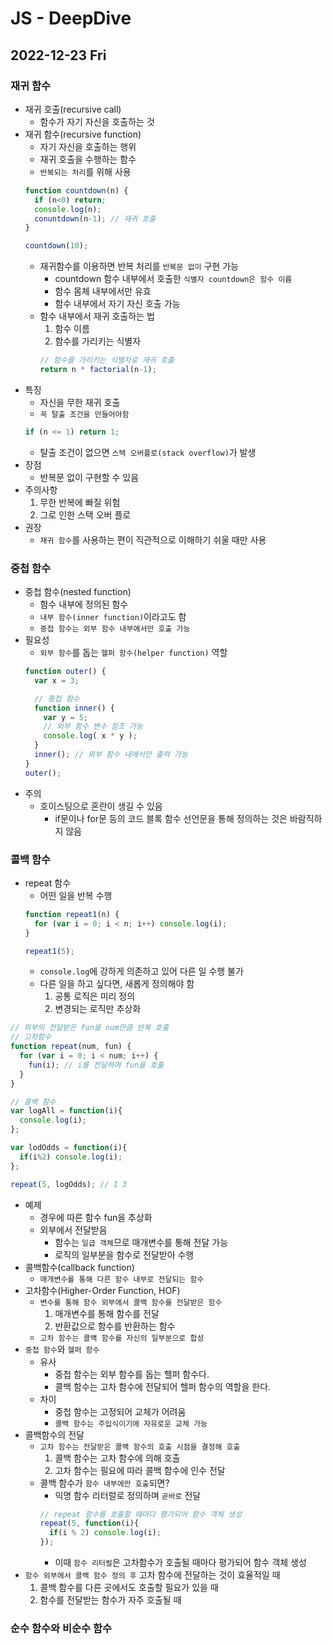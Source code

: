 # JS - DeepDive
## 2022-12-23 Fri

### 재귀 함수

* 재귀 호출(recursive call)
  * 함수가 자기 자신을 호출하는 것
* 재귀 함수(recursive function)
  * 자기 자신을 호출하는 행위
  * 재귀 호출을 수행하는 함수
  * `반복되는 처리`를 위해 사용
  ```javascript
  function countdown(n) {
    if (n<0) return;
    console.log(n);
    conuntdown(n-1); // 재귀 호출
  }

  countdown(10);
  ```
  * 재귀함수를 이용하면 반복 처리를 `반복문 없이` 구현 가능
    * countdown 함수 내부에서 호출한 `식별자 countdown은 함수 이름`
    * 함수 몸체 내부에서만 유효
    * 함수 내부에서 자기 자신 호출 가능
  * 함수 내부에서 재귀 호출하는 법
    1. 함수 이름
    2. 함수를 가리키는 식별자
    ```javascript
    // 함수를 가리키는 식별자로 재귀 호출
    return n * factorial(n-1);
    ```
* 특징
  * 자신을 무한 재귀 호출
  * `꼭 탈출 조건을 만들어야함`
  ```javascript
  if (n <= 1) return 1;
  ```
    * 탈출 조건이 없으면 `스택 오버플로(stack overflow)`가 발생
* 장점
  * 반복문 없이 구현할 수 있음
* 주의사항
  1. 무한 반복에 빠질 위험
  2. 그로 인한 스택 오버 플로
* 권장
  * `재귀 함수`를 사용하는 편이 직관적으로 이해하기 쉬울 때만 사용
### 중첩 함수

* 중첩 함수(nested function)
  * 함수 내부에 정의된 함수
  * `내부 함수(inner function)`이라고도 함
  * `중첩 함수는 외부 함수 내부에서만 호출 가능`
* 필요성
  * `외부 함수`를 돕는 `헬퍼 함수(helper function)` 역할
  ```javascript
  function outer() {
    var x = 3;

    // 중첩 함수
    function inner() {
      var y = 5;
      // 외부 함수 변수 참조 가능
      console.log( x * y );
    }
    inner(); // 외부 함수 내에서만 출력 가능
  }
  outer();
  ```
* 주의
  * 호이스팅으로 혼란이 생길 수 있음
    * if문이나 for문 등의 코드 블록 함수 선언문을 통해 정의하는 것은 바람직하지 않음

### 콜백 함수

* repeat 함수
  * 어떤 일을 반복 수행
  ```javascript
  function repeat1(n) {
    for (var i = 0; i < n; i++) console.log(i);
  }

  repeat1(5);
  ```
  * `console.log`에 강하게 의존하고 있어 다른 일 수행 불가
  * 다른 일을 하고 싶다면, 새롭게 정의해야 함
    1. 공통 로직은 미리 정의
    2. 변경되는 로직만 추상화

```javascript
// 외부의 전달받은 fun을 num만큼 반복 호출
// 고차함수
function repeat(num, fun) {
  for (var i = 0; i < num; i++) {
    fun(i); // i를 전달하며 fun을 호출
  }
}

// 콜백 함수
var logAll = function(i){
  console.log(i);
};

var lodOdds = function(i){
  if(i%2) console.log(i);
};

repeat(5, logOdds); // 1 3
```
* 예제
  * 경우에 따른 함수 fun을 추상화
  * 외부에서 전달받음
    * 함수는 `일급 객체`므로 매개변수를 통해 전달 가능
    * 로직의 일부분을 함수로 전달받아 수행
* 콜백함수(callback function)
  * `매개변수를 통해 다른 함수 내부로 전달되는 함수`
* 고차함수(Higher-Order Function, HOF)
  * `변수를 통해 함수 외부에서 콜백 함수를 전달받은 함수`
    1. 매개변수를 통해 함수를 전달
    2. 반환값으로 함수를 반환하는 함수
  * `고차 함수는 콜백 함수를 자신의 일부분으로 합성`
* `중첩 함수`와 `헬퍼 함수`
  * 유사
    * 중첩 함수는 외부 함수를 돕는 헬퍼 함수다.
    * 콜백 함수는 고차 함수에 전달되어 헬퍼 함수의 역할을 한다.
  * 차이
    * 중첩 함수는 고정되어 교체가 어려움
    * `콜백 함수는 주입식이기에 자유로운 교체 가능`
* 콜백함수의 전달
  * `고차 함수는 전달받은 콜백 함수의 호출 시점을 결정해 호출`
    1. 콜백 함수는 고차 함수에 의해 호출
    2. 고차 함수는 필요에 따라 콜백 함수에 인수 전달
  * 콜백 함수가 `함수 내부에만 호출`되면? 
    * 익명 함수 리터럴로 정의하며 `곧바로` 전달
    ```javascript
    // repeat 함수를 호출할 때마다 평가되어 함수 객체 생성
    repeat(5, function(i){
      if(i % 2) console.log(i);
    });
    ```
      * 이때 `함수 리터럴`은 고차함수가 호출될 때마다 평가되어 함수 객체 생성
* `함수 외부에서 콜백 함수 정의 후` 고차 함수에 전달하는 것이 효율적일 때
  1. 콜백 함수를 다른 곳에서도 호출할 필요가 있을 때
  2. 함수를 전달받는 함수가 자주 호출될 때
   
### 순수 함수와 비순수 함수